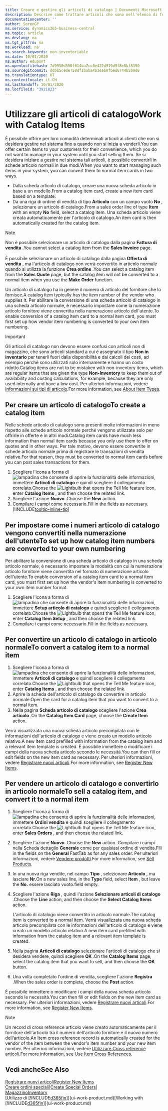 ```yaml
---
title: Creare e gestire gli articoli di catalogo | Documenti Microsoft
description: Descrive come trattare articoli che sono nell'elenco di fornitori degli articoli ma non nel proprio elenco di articoli trattati.
documentationcenter: ''
author: SorenGP
ms.service: dynamics365-business-central
ms.topic: article
ms.devlang: na
ms.tgt_pltfrm: na
ms.workload: na
ms.search.keywords: non-inventoriable
ms.date: 10/01/2020
ms.author: edupont
ms.openlocfilehash: 7d9950d550f614ba7cc0e422d919d9f8e8bf8390
ms.sourcegitcommit: ddbb5cede750df1baba4b3eab8fbed6744b5b9d6
ms.translationtype: HT
ms.contentlocale: it-CH
ms.lasthandoff: 10/01/2020
ms.locfileid: "3921823"
---
```

# <a name="work-with-catalog-items"></a><span data-ttu-id="dafa2-103">Utilizzare gli articoli di catalogo</span><span class="sxs-lookup"><span data-stu-id="dafa2-103">Work with Catalog Items</span></span>
<span data-ttu-id="dafa2-104">È possibile offrire per loro comodità determinati articoli ai clienti che non si desidera gestire nel sistema fino a quando non si inizia a venderli.</span><span class="sxs-lookup"><span data-stu-id="dafa2-104">You can offer certain items to your customers for their convenience, which you do not want to manage in your system until you start selling them.</span></span> <span data-ttu-id="dafa2-105">Se si desidera iniziare a gestire nel sistema tali articoli, è possibile convertirli in schede articolo normali in due modi.</span><span class="sxs-lookup"><span data-stu-id="dafa2-105">When you want to start managing such items in your system, you can convert them to normal item cards in two ways.</span></span>

* <span data-ttu-id="dafa2-106">Dalla scheda articolo di catalogo, creare una nuova scheda articolo in base a un modello.</span><span class="sxs-lookup"><span data-stu-id="dafa2-106">From a catalog item card, create a new item card based on a template.</span></span>
* <span data-ttu-id="dafa2-107">Da una riga di ordine di vendita di tipo **Articolo** con un campo vuoto **No** , selezionare un articolo di catalogo.</span><span class="sxs-lookup"><span data-stu-id="dafa2-107">From a sales order line of type **Item** with an empty **No** field, select a catalog item.</span></span> <span data-ttu-id="dafa2-108">Una scheda articolo viene creata automaticamente per l'articolo di catalogo.</span><span class="sxs-lookup"><span data-stu-id="dafa2-108">An item card is then automatically created for the catalog item.</span></span>

> [!NOTE]  
> <span data-ttu-id="dafa2-109">Non è possibile selezionare un articolo di catalogo dalla pagina **Fattura di vendita** .</span><span class="sxs-lookup"><span data-stu-id="dafa2-109">You cannot select a catalog item from the **Sales Invoice** page.</span></span><br /><br />
> <span data-ttu-id="dafa2-110">È possibile selezionare un articolo di catalogo dalla pagina **Offerta di vendita** , ma l'articolo di catalogo non verrà convertito in articolo normale quando si utilizza la funzione **Crea ordine** .</span><span class="sxs-lookup"><span data-stu-id="dafa2-110">You can select a catalog item from the **Sales Quote** page, but the catalog item will not be converted to a normal item when you use the **Make Order** function.</span></span>

<span data-ttu-id="dafa2-111">Un articolo di catalogo ha in genere il numero di articolo del fornitore che lo fornisce.</span><span class="sxs-lookup"><span data-stu-id="dafa2-111">A catalog item typically has the item number of the vendor who supplies it.</span></span> <span data-ttu-id="dafa2-112">Per abilitare la conversione di una scheda articolo di catalogo in una scheda articolo normale, è necessario impostare come la numerazione articolo fornitore viene convertita nella numerazione articolo dell'utente.</span><span class="sxs-lookup"><span data-stu-id="dafa2-112">To enable conversion of a catalog item card to a normal item card, you must first set up how vendor item numbering is converted to your own item numbering.</span></span>   

> [!Important]
> <span data-ttu-id="dafa2-113">Gli articoli di catalogo non devono essere confusi con articoli non di magazzino, che sono articoli standard a cui è assegnato il tipo **Non in inventario** per tenerli fuori dalla disponibilità e dai calcoli dei costi, ad esempio perché sono utilizzati solo internamente e hanno un costo ridotto.</span><span class="sxs-lookup"><span data-stu-id="dafa2-113">Catalog items are not to be mistaken with non-inventory items, which are regular items that are given the type **Non-Inventory** to keep them out of availability and costing calculations, for example, because they are only used internally and have a low cost.</span></span> <span data-ttu-id="dafa2-114">Per ulteriori informazioni, vedere [Informazioni sui tipi di articolo](inventory-about-item-types.md).</span><span class="sxs-lookup"><span data-stu-id="dafa2-114">For more information, see [About Item Types](inventory-about-item-types.md).</span></span>

## <a name="to-create-a-catalog-item"></a><span data-ttu-id="dafa2-115">Per creare un articolo di catalogo</span><span class="sxs-lookup"><span data-stu-id="dafa2-115">To create a catalog item</span></span>
<span data-ttu-id="dafa2-116">Nelle schede articolo di catalogo sono presenti molte informazioni in meno rispetto alle schede articolo normale perché vengono utilizzate solo per offrirle in offerte e in altri modi.</span><span class="sxs-lookup"><span data-stu-id="dafa2-116">Catalog item cards have much less information than normal item cards because you only use them to offer on quotes and in other ways.</span></span> <span data-ttu-id="dafa2-117">Per tale motivo, devono essere convertite in schede articolo normale prima di registrare le transazioni di vendita relative.</span><span class="sxs-lookup"><span data-stu-id="dafa2-117">For that reason, they must be converted to normal item cards before you can post sales transactions for them.</span></span>

1. <span data-ttu-id="dafa2-118">Scegliere l'icona a forma di ![lampadina che consente di aprire la funzionalità delle informazioni](media/ui-search/search_small.png "Informazioni sull'operazione che si desidera eseguire"), immettere **Articoli di catalogo** e quindi scegliere il collegamento correlato.</span><span class="sxs-lookup"><span data-stu-id="dafa2-118">Choose the ![Lightbulb that opens the Tell Me feature](media/ui-search/search_small.png "Tell me what you want to do") icon, enter **Catalog Items** , and then choose the related link.</span></span>
2. <span data-ttu-id="dafa2-119">Scegliere l'azione **Nuovo** .</span><span class="sxs-lookup"><span data-stu-id="dafa2-119">Choose the **New** action.</span></span>
3. <span data-ttu-id="dafa2-120">Compilare i campi come necessario.</span><span class="sxs-lookup"><span data-stu-id="dafa2-120">Fill in the fields as necessary.</span></span> [!INCLUDE[tooltip-inline-tip](includes/tooltip-inline-tip_md.md)]

## <a name="to-set-up-how-catalog-item-numbers-are-converted-to-your-own-numbering"></a><span data-ttu-id="dafa2-121">Per impostare come i numeri articolo di catalogo vengono convertiti nella numerazione dell'utente</span><span class="sxs-lookup"><span data-stu-id="dafa2-121">To set up how catalog item numbers are converted to your own numbering</span></span>
<span data-ttu-id="dafa2-122">Per abilitare la conversione di una scheda articolo di catalogo in una scheda articolo normale, è necessario impostare la modalità con cui la numerazione articolo fornitore viene convertita nel formato di numerazione articolo dell'utente.</span><span class="sxs-lookup"><span data-stu-id="dafa2-122">To enable conversion of a catalog item card to a normal item card, you must first set up how the vendor's item numbering is converted to your own item number format.</span></span>

1. <span data-ttu-id="dafa2-123">Scegliere l'icona a forma di ![lampadina che consente di aprire la funzionalità delle informazioni](media/ui-search/search_small.png "Informazioni sull'operazione che si desidera eseguire"), immettere **Setup articolo di catalogo** e quindi scegliere il collegamento correlato.</span><span class="sxs-lookup"><span data-stu-id="dafa2-123">Choose the ![Lightbulb that opens the Tell Me feature](media/ui-search/search_small.png "Tell me what you want to do") icon, enter **Catalog Item Setup** , and then choose the related link.</span></span>
2. <span data-ttu-id="dafa2-124">Compilare i campi come necessario.</span><span class="sxs-lookup"><span data-stu-id="dafa2-124">Fill in the fields as necessary.</span></span>

## <a name="to-convert-a-catalog-item-to-a-normal-item"></a><span data-ttu-id="dafa2-125">Per convertire un articolo di catalogo in articolo normale</span><span class="sxs-lookup"><span data-stu-id="dafa2-125">To convert a catalog item to a normal item</span></span>
1. <span data-ttu-id="dafa2-126">Scegliere l'icona a forma di ![lampadina che consente di aprire la funzionalità delle informazioni](media/ui-search/search_small.png "Informazioni sull'operazione che si desidera eseguire"), immettere **Articoli di catalogo** e quindi scegliere il collegamento correlato.</span><span class="sxs-lookup"><span data-stu-id="dafa2-126">Choose the ![Lightbulb that opens the Tell Me feature](media/ui-search/search_small.png "Tell me what you want to do") icon, enter **Catalog Items** , and then choose the related link.</span></span>
2. <span data-ttu-id="dafa2-127">Aprire la scheda dell'articolo di catalogo da convertire in articolo normale.</span><span class="sxs-lookup"><span data-stu-id="dafa2-127">Open the card for a catalog item that you want to convert to a normal item.</span></span>
3. <span data-ttu-id="dafa2-128">Nella pagina **Scheda articolo di catalogo** scegliere l'azione **Crea articolo** .</span><span class="sxs-lookup"><span data-stu-id="dafa2-128">On the **Catalog Item Card** page, choose the **Create Item** action.</span></span>

<span data-ttu-id="dafa2-129">Verrà visualizzata una nuova scheda articolo precompilata con le informazioni dell'articolo di catalogo e viene creato un modello articolo relativo.</span><span class="sxs-lookup"><span data-stu-id="dafa2-129">A new item card prefilled with information from the catalog item and a relevant item template is created.</span></span> <span data-ttu-id="dafa2-130">È possibile immettere o modificare i campi della nuova scheda articolo secondo le necessità.</span><span class="sxs-lookup"><span data-stu-id="dafa2-130">You can then fill or edit fields on the new item card as necessary.</span></span> <span data-ttu-id="dafa2-131">Per ulteriori informazioni, vedere [Registrare nuovi articoli](inventory-how-register-new-items.md).</span><span class="sxs-lookup"><span data-stu-id="dafa2-131">For more information, see [Register New Items](inventory-how-register-new-items.md).</span></span>

## <a name="to-sell-a-catalog-item-and-convert-it-to-a-normal-item"></a><span data-ttu-id="dafa2-132">Per vendere un articolo di catalogo e convertirlo in articolo normale</span><span class="sxs-lookup"><span data-stu-id="dafa2-132">To sell a catalog item, and convert it to a normal item</span></span>
1. <span data-ttu-id="dafa2-133">Scegliere l'icona a forma di ![lampadina che consente di aprire la funzionalità delle informazioni](media/ui-search/search_small.png "Informazioni sull'operazione che si desidera eseguire"), immettere **Ordini vendita** e quindi scegliere il collegamento correlato.</span><span class="sxs-lookup"><span data-stu-id="dafa2-133">Choose the ![Lightbulb that opens the Tell Me feature](media/ui-search/search_small.png "Tell me what you want to do") icon, enter **Sales Orders** , and then choose the related link.</span></span>
2. <span data-ttu-id="dafa2-134">Scegliere l'azione **Nuovo** .</span><span class="sxs-lookup"><span data-stu-id="dafa2-134">Choose the **New** action.</span></span> <span data-ttu-id="dafa2-135">Compilare i campi nella Scheda dettaglio **Generale** come per qualsiasi ordine di vendita.</span><span class="sxs-lookup"><span data-stu-id="dafa2-135">Fill in the fields on the **General** FastTab as for any sales order.</span></span> <span data-ttu-id="dafa2-136">Per ulteriori informazioni, vedere [Vendere prodotti](sales-how-sell-products.md).</span><span class="sxs-lookup"><span data-stu-id="dafa2-136">For more information, see [Sell Products](sales-how-sell-products.md).</span></span>
3. <span data-ttu-id="dafa2-137">In una nuova riga vendite, nel campo **Tipo** , selezionare **Articolo** , ma lasciare **Nr.**</span><span class="sxs-lookup"><span data-stu-id="dafa2-137">On a new sales line, in the **Type** field, select **Item** , but leave the **No.**</span></span> <span data-ttu-id="dafa2-138">essere lasciato vuoto.</span><span class="sxs-lookup"><span data-stu-id="dafa2-138">field empty.</span></span>
4. <span data-ttu-id="dafa2-139">Scegliere l'azione **Riga** , quindi l'azione **Selezionare articoli di catalogo** .</span><span class="sxs-lookup"><span data-stu-id="dafa2-139">Choose the **Line** action, and then choose the **Select Catalog Items** action.</span></span>

    <span data-ttu-id="dafa2-140">L'articolo di catalogo viene convertito in articolo normale.</span><span class="sxs-lookup"><span data-stu-id="dafa2-140">The catalog item is converted to a normal item.</span></span> <span data-ttu-id="dafa2-141">Verrà visualizzata una nuova scheda articolo precompilata con le informazioni dell'articolo di catalogo e viene creato un modello articolo relativo.</span><span class="sxs-lookup"><span data-stu-id="dafa2-141">A new item card prefilled with information from the catalog item and a relevant item template is created.</span></span>
5. <span data-ttu-id="dafa2-142">Nella pagina **Articoli di catalogo** selezionare l'articoli di catalogo che si desidera vendere, quindi scegliere **OK** .</span><span class="sxs-lookup"><span data-stu-id="dafa2-142">On the **Catalog Items** page, select the catalog item that you want to sell, and then choose the **OK** button.</span></span>
6. <span data-ttu-id="dafa2-143">Una volta completato l'ordine di vendita, scegliere l'azione **Registra** .</span><span class="sxs-lookup"><span data-stu-id="dafa2-143">When the sales order is complete, choose the **Post** action.</span></span>

<span data-ttu-id="dafa2-144">È possibile immettere o modificare i campi della nuova scheda articolo secondo le necessità.</span><span class="sxs-lookup"><span data-stu-id="dafa2-144">You can then fill or edit fields on the new item card as necessary.</span></span> <span data-ttu-id="dafa2-145">Per ulteriori informazioni, vedere [Registrare nuovi articoli](inventory-how-register-new-items.md).</span><span class="sxs-lookup"><span data-stu-id="dafa2-145">For more information, see [Register New Items](inventory-how-register-new-items.md).</span></span>

> [!NOTE]  
>   <span data-ttu-id="dafa2-146">Un record di cross reference articolo viene creato automaticamente per il fornitore dell'articolo tra il numero dell'articolo fornitore e il nuovo numero dell'articolo.</span><span class="sxs-lookup"><span data-stu-id="dafa2-146">An Item cross reference record is automatically created for the vendor of the item between the vendor's item number and your new item number.</span></span> <span data-ttu-id="dafa2-147">Per ulteriori informazioni, vedere [Utilizzare Cross reference articoli](inventory-how-use-item-cross-refs.md).</span><span class="sxs-lookup"><span data-stu-id="dafa2-147">For more information, see [Use Item Cross References](inventory-how-use-item-cross-refs.md).</span></span>

## <a name="see-also"></a><span data-ttu-id="dafa2-148">Vedi anche</span><span class="sxs-lookup"><span data-stu-id="dafa2-148">See Also</span></span>
[<span data-ttu-id="dafa2-149">Registrare nuovi articoli</span><span class="sxs-lookup"><span data-stu-id="dafa2-149">Register New Items</span></span>](inventory-how-register-new-items.md)  
<span data-ttu-id="dafa2-150">[Creare ordini speciali](sales-how-to-create-special-orders.md)|</span><span class="sxs-lookup"><span data-stu-id="dafa2-150">[Create Special Orders](sales-how-to-create-special-orders.md)|</span></span>  
[<span data-ttu-id="dafa2-151">Magazzino</span><span class="sxs-lookup"><span data-stu-id="dafa2-151">Inventory</span></span>](inventory-manage-inventory.md)  
<span data-ttu-id="dafa2-152">[Utilizzo di [!INCLUDE[d365fin](includes/d365fin_md.md)]](ui-work-product.md)</span><span class="sxs-lookup"><span data-stu-id="dafa2-152">[Working with [!INCLUDE[d365fin](includes/d365fin_md.md)]](ui-work-product.md)</span></span>
